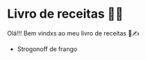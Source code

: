 # Livro de receitas :woman_cook:

Olá!!! Bem vindxs ao meu livro de receitas :book::writing_hand:

- Strogonoff de frango
